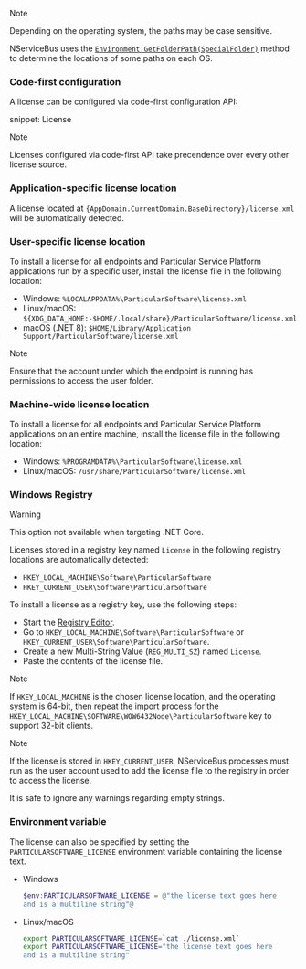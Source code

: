 > [!NOTE]
> Depending on the operating system, the paths may be case sensitive.
>
> NServiceBus uses the [`Environment.GetFolderPath(SpecialFolder)`](https://docs.microsoft.com/en-us/dotnet/api/system.environment.getfolderpath) method to determine the locations of some paths on each OS.

### Code-first configuration

A license can be configured via code-first configuration API:

snippet: License

> [!NOTE]
> Licenses configured via code-first API take precendence over every other license source.

### Application-specific license location

A license located at `{AppDomain.CurrentDomain.BaseDirectory}/license.xml` will be automatically detected.

### User-specific license location

To install a license for all endpoints and Particular Service Platform applications run by a specific user, install the license file in the following location:

* Windows: `%LOCALAPPDATA%\ParticularSoftware\license.xml`
* Linux/macOS: `${XDG_DATA_HOME:-$HOME/.local/share}/ParticularSoftware/license.xml`
* macOS (.NET 8): `$HOME/Library/Application Support/ParticularSoftware/license.xml`

> [!NOTE]
> Ensure that the account under which the endpoint is running has permissions to access the user folder.

### Machine-wide license location

To install a license for all endpoints and Particular Service Platform applications on an entire machine, install the license file in the following location:

* Windows: `%PROGRAMDATA%\ParticularSoftware\license.xml`
* Linux/macOS: `/usr/share/ParticularSoftware/license.xml`

### Windows Registry

> [!WARNING]
> This option not available when targeting .NET Core.

Licenses stored in a registry key named `License` in the following registry locations are automatically detected:
* `HKEY_LOCAL_MACHINE\Software\ParticularSoftware`
* `HKEY_CURRENT_USER\Software\ParticularSoftware`

To install a license as a registry key, use the following steps:
* Start the [Registry Editor](https://technet.microsoft.com/en-us/library/cc755256.aspx).
* Go to `HKEY_LOCAL_MACHINE\Software\ParticularSoftware` or `HKEY_CURRENT_USER\Software\ParticularSoftware`.
* Create a new Multi-String Value (`REG_MULTI_SZ`) named `License`.
* Paste the contents of the license file.

> [!NOTE]
> If `HKEY_LOCAL_MACHINE` is the chosen license location, and the operating system is 64-bit, then repeat the import process for the `HKEY_LOCAL_MACHINE\SOFTWARE\WOW6432Node\ParticularSoftware` key to support 32-bit clients.

> [!NOTE]
> If the license is stored in `HKEY_CURRENT_USER`, NServiceBus processes must run as the user account used to add the license file to the registry in order to access the license.

It is safe to ignore any warnings regarding empty strings.

### Environment variable

The license can also be specified by setting the `PARTICULARSOFTWARE_LICENSE` environment variable containing the license text.

* Windows
  ```powershell
  $env:PARTICULARSOFTWARE_LICENSE = @"the license text goes here
  and is a multiline string"@
  ```
* Linux/macOS
  ```bash
  export PARTICULARSOFTWARE_LICENSE=`cat ./license.xml`
  export PARTICULARSOFTWARE_LICENSE="the license text goes here
  and is a multiline string"
  ```
